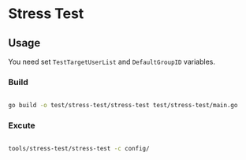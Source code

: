 # Stress Test

## Usage

You need set `TestTargetUserList` and `DefaultGroupID` variables.

### Build

```bash

go build -o test/stress-test/stress-test test/stress-test/main.go
```

### Excute

```bash

tools/stress-test/stress-test -c config/
```
